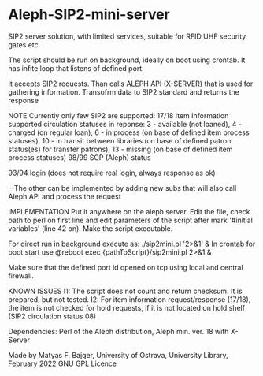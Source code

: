 # Aleph-SIP2-mini-server
SIP2 server solution, with limited services, suitable for RFID UHF security gates etc.


The script should be run on background, ideally on boot using crontab. It has infite loop that listens of defined port.

It accepts SIP2 requests. Than calls ALEPH API (X-SERVER) that is used for gathering information. Transofrm data to SIP2 standard and returns the response

NOTE
Currently only few SIP2 are supported:
17/18 Item Information  
  supported circulation statuses in reponse:  3 - available (not loaned), 4 - charged (on regular loan), 6 - in process (on base of defined item process statuses), 10 - in transit between libraries (on base of defined patron status(es) for transfer patrons), 13 - missing (on base of defined item process statuses)
98/99 SCP (Aleph) status

93/94 login (does not require real login, always response as ok)


--The other can be implemented by adding new subs that will also call Aleph API and process the request

IMPLEMENTATION
Put it anywhere on the aleph server. Edit the file, check path to perl on first line and edit parameters of the script after mark '#initial variables' (line 42 on). Make the script executable.

For direct run in background execute as:
./sip2mini.pl '2>&1' &
In crontab for boot start use
@reboot exec {pathToScript}/sip2mini.pl 2>&1 &

Make sure that the defined port id opened on tcp using local and central firewall.


KNOWN ISSUES
I1: The script does not count and return checksum. It is prepared, but not tested.
I2: For item information request/response (17/18), the item is not checked for hold requests, if it is not located on hold shelf (SIP2 circulation status 08)

Dependencies: Perl of the Aleph distribution, Aleph min. ver. 18 with X-Server

Made by Matyas F. Bajger, University of Ostrava, University Library, February 2022
GNU GPL Licence
